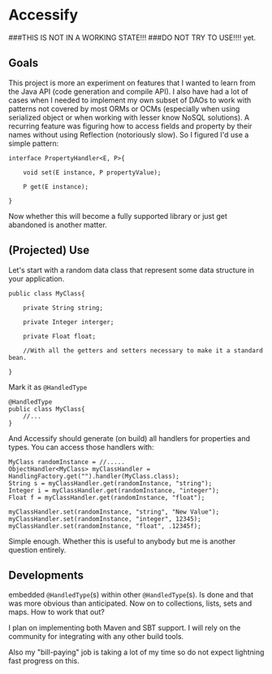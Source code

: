 Accessify
=========

###THIS IS NOT IN A WORKING STATE!!!
###DO NOT TRY TO USE!!!! yet.

Goals
-----

This project is more an experiment on features that I wanted to learn from the Java API (code generation and compile API).
I also have had a lot of cases when I needed to implement my own subset of DAOs to  work with patterns not covered by most ORMs or OCMs (especially when using serialized object or when working with lesser know NoSQL solutions).
A recurring feature was figuring how to access fields and property by their names without using Reflection (notoriously slow). So I figured I'd use a simple pattern:

    interface PropertyHandler<E, P>{
    
        void set(E instance, P propertyValue);
        
        P get(E instance);
    
    }

Now whether this will become a fully supported library or just get abandoned is another matter.

(Projected) Use
----------------

Let's start with a random data class that represent some data structure in your application.

    public class MyClass{
        
        private String string;
        
        private Integer interger;
        
        private Float float;
        
        //With all the getters and setters necessary to make it a standard bean.
        
    }

Mark it as `@HandledType`
    
    @HandledType
    public class MyClass{
        //...
    }
    
And Accessify should generate (on build) all handlers for properties and types. You can access those handlers with:

    MyClass randomInstance = //.....
    ObjectHandler<MyClass> myClassHandler = HandlingFactory.get("").handler(MyClass.class);
    String s = myClassHandler.get(randomInstance, "string");
    Integer i = myClassHandler.get(randomInstance, "integer");
    Float f = myClassHandler.get(randomInstance, "float");
    
    myClassHandler.set(randomInstance, "string", "New Value");
    myClassHandler.set(randomInstance, "integer", 12345);
    myClassHandler.set(randomInstance, "float", .12345f);
    
Simple enough. Whether this is useful to anybody but me is another question entirely.

Developments
------------

embedded `@HandledType`(s) within other `@HandledType`(s). Is done and that was more obvious than anticipated.
Now on to collections, lists, sets and maps. How to work that out?


I plan on implementing both Maven and SBT support. I will rely on the community for integrating with any other build tools.

Also my "bill-paying" job is taking a lot of my time so do not expect lightning fast progress on this.

    


